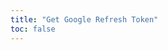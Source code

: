 ```yaml
---
title: "Get Google Refresh Token"
toc: false
---
```


<NaiveClient>
<Request />
</NaiveClient>

<script setup lang="ts">
import Request from "@Google/Request";
</script>
